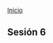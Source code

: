 <!-- No borrar o modificar -->
[Inicio](./index.md)

## Sesión 6


<!-- Su documentación aquí -->






